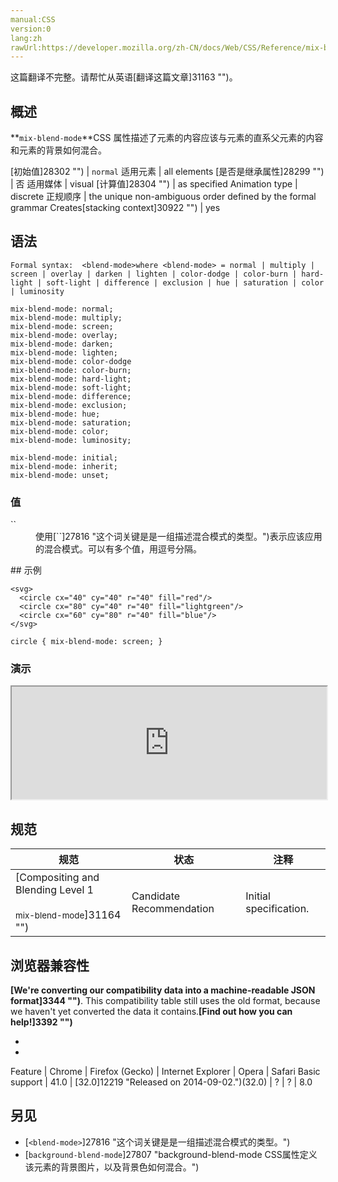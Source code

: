 ```yaml
---
manual:CSS
version:0
lang:zh
rawUrl:https://developer.mozilla.org/zh-CN/docs/Web/CSS/Reference/mix-blend-mode
---
```




这篇翻译不完整。请帮忙从英语[翻译这篇文章]31163 "")。





## 概述<a name="Summary"></a>


**`mix-blend-mode`**CSS 属性描述了元素的内容应该与元素的直系父元素的内容和元素的背景如何混合。


[初始值]28302 "") | `normal` 
适用元素 | all elements 
[是否是继承属性]28299 "") | 否 
适用媒体 | visual 
[计算值]28304 "") | as specified 
Animation type | discrete 
正规顺序 | the unique non-ambiguous order defined by the formal grammar 
Creates[stacking context]30922 "") | yes 


## 语法<a name="Syntax"></a>

```
Formal syntax:  <blend-mode>where <blend-mode> = normal | multiply | screen | overlay | darken | lighten | color-dodge | color-burn | hard-light | soft-light | difference | exclusion | hue | saturation | color | luminosity
```

```
mix-blend-mode: normal;
mix-blend-mode: multiply;
mix-blend-mode: screen;
mix-blend-mode: overlay;
mix-blend-mode: darken;
mix-blend-mode: lighten;
mix-blend-mode: color-dodge
mix-blend-mode: color-burn;
mix-blend-mode: hard-light;
mix-blend-mode: soft-light;
mix-blend-mode: difference;
mix-blend-mode: exclusion;
mix-blend-mode: hue;
mix-blend-mode: saturation;
mix-blend-mode: color;
mix-blend-mode: luminosity;

mix-blend-mode: initial;
mix-blend-mode: inherit;
mix-blend-mode: unset;
```

### 值<a name="Values"></a>
<dl><dt id=''>`<blend-mode>`</dt><dd>使用[`<blend-mode>`]27816 "<blend-mode>这个词关键是是一组描述混合模式的类型。")表示应该应用的混合模式。可以有多个值，用逗号分隔。



</dd></dl>
## 示例<a name="Examples"></a>

```
<svg>
  <circle cx="40" cy="40" r="40" fill="red"/>
  <circle cx="80" cy="40" r="40" fill="lightgreen"/>
  <circle cx="60" cy="80" r="40" fill="blue"/>
</svg>
```

```
circle { mix-blend-mode: screen; }
```

### 演示<a name="演示"></a>


<iframe src='https://mdn.mozillademos.org/zh-CN/docs/Web/CSS/Reference/mix-blend-mode$samples/Examples?revision=1179319' width='100%' height='180'></iframe>



## 规范<a name="Specifications"></a>

规范 | 状态 | 注释 
 ---  |  ---  |  ---  | 
[Compositing and Blending Level 1<br></br><small>mix-blend-mode</small>]31164 "") | Candidate Recommendation | Initial specification. 


## 浏览器兼容性<a name="Browser_compatibility"></a>


**[We&#39;re converting our compatibility data into a machine-readable JSON format]3344 "")**. This compatibility table still uses the old format, because we haven&#39;t yet converted the data it contains.**[Find out how you can help!]3392 "")**


* 
* 

Feature | Chrome | Firefox (Gecko) | Internet Explorer | Opera | Safari 
Basic support | 41.0 | [32.0]12219 "Released on 2014-09-02.")(32.0) | ? | ? | 8.0 




## 另见<a name="See_also"></a>

* [`<blend-mode>`]27816 "<blend-mode>这个词关键是是一组描述混合模式的类型。")
* [`background-blend-mode`]27807 "background-blend-mode CSS属性定义该元素的背景图片，以及背景色如何混合。")



